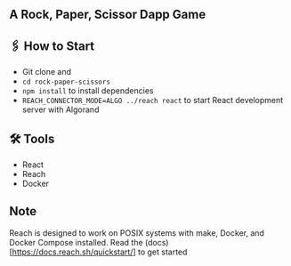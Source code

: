 ## A Rock, Paper, Scissor Dapp Game

## 🖇 How to Start

- Git clone and
- `cd rock-paper-scissors`
- `npm install` to install dependencies
- `REACH_CONNECTOR_MODE=ALGO ../reach react` to start React development server with Algorand

## 🛠 Tools

- React
- Reach
- Docker

## Note
Reach is designed to work on POSIX systems with make, Docker, and Docker Compose installed. Read the (docs)[https://docs.reach.sh/quickstart/] to get started
